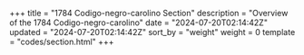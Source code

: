 +++
title = "1784 Codigo-negro-carolino Section"
description = "Overview of the 1784 Codigo-negro-carolino"
date = "2024-07-20T02:14:42Z"
updated = "2024-07-20T02:14:42Z"
sort_by = "weight"
weight = 0
template = "codes/section.html"
+++


